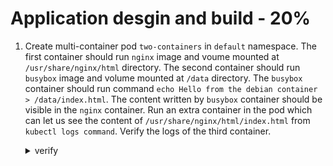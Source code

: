 # Application desgin and build - 20%

1. Create multi-container pod `two-containers` in `default` namespace. The first container should run `nginx` image and voume mounted at `/usr/share/nginx/html` directory. The second container should run `busybox` image and volume mounted at `/data` directory. The `busybox` container should run command `echo Hello from the debian container > /data/index.html`.  The content written by `busybox` container should be visible in the `nginx` container. Run an extra container in the pod which can let us see the content of `/usr/share/nginx/html/index.html` from `kubectl logs command`. Verify the logs of the third container.

    <details><summary>verify</summary>
    Pod two-containers yaml:
    <p>

    ```yaml
    apiVersion: v1
    kind: Pod
    metadata:
      name: two-containers
    spec:
      restartPolicy: Never
      volumes:
      - name: shared-data
        emptyDir: {}
      containers:
      - name: nginx-container
        image: nginx
        volumeMounts:
        - name: shared-data
          mountPath: /usr/share/nginx/html
      - name: busybox-container
        image: busybox
        volumeMounts:
        - name: shared-data
          mountPath: /data
        command: ["/bin/sh"]
        args: ["-c", "echo Hello from the busybox container > /data/index.html"]
      - name: sidecar
        image: busybox
        command: ["/bin/sh"]
        args: ["-c", "tail -f /usr/share/nginx/html/index.html"]
        volumeMounts:
        - name: shared-data
          mountPath: /usr/share/nginx/html
    ```
    </p>
    <p>

    ```bash
    [08:43 PM IST 17.10.2021 ☸ 127.0.0.1:59140 📁 ~ 𖦥 ]
    ┗━ ॐ  kubectl exec -it two-containers -- /bin/sh -c 'cat /usr/share/nginx/html/index.html'
    Defaulted container "nginx-container" out of: nginx-container, busybox-container
    Hello from the busybox container
    ```
    </p>
    <p>

    ```bash
    [08:55 PM IST 17.10.2021 ☸ 127.0.0.1:59140 📁 ~ 𖦥 ]
    ┗━ ॐ  kl two-containers -c sidecar
    Hello from the busybox container
    ```
    </p>
    </details>
